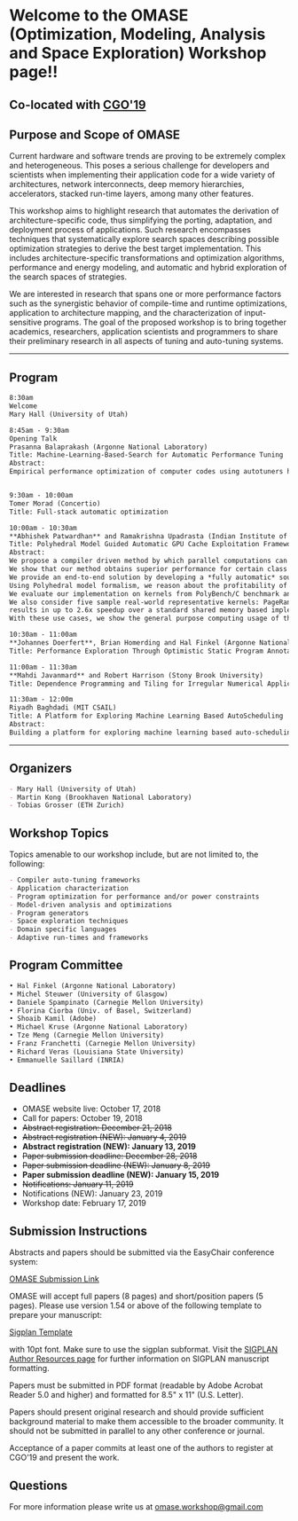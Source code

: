 # **Welcome to the OMASE (Optimization, Modeling, Analysis and Space Exploration) Workshop page!!**

## Co-located with [CGO'19](http://cgo.org/cgo2019/)

## Purpose and Scope of OMASE

Current hardware and software trends are proving to be extremely complex and heterogeneous. This poses a serious challenge for developers and scientists when implementing their application code for a wide variety of architectures, network interconnects, deep memory hierarchies, accelerators, stacked run-time layers, among many other features.

This workshop aims to highlight research that automates the derivation of architecture-specific code, thus simplifying the porting, adaptation, and deployment process of applications. Such research encompasses techniques that systematically explore search spaces describing possible optimization strategies to derive the best target implementation. This includes architecture-specific transformations and optimization algorithms, performance and energy modeling, and automatic and hybrid exploration of the search spaces of strategies. 

We are interested in research that spans one or more performance factors such as the synergistic behavior of compile-time and runtime optimizations, application to architecture mapping, and the characterization of input-sensitive programs. The goal of the proposed workshop is to bring together academics, researchers, application scientists and programmers to share their preliminary research in all aspects of tuning and auto-tuning systems. 

---
## Program
```markdown
8:30am
Welcome 
Mary Hall (University of Utah)

8:45am - 9:30am
Opening Talk
Prasanna Balaprakash (Argonne National Laboratory)
Title: Machine-Learning-Based-Search for Automatic Performance Tuning
Abstract:
Empirical performance optimization of computer codes using autotuners has received significant attention in recent years. Given the increased complexity of computer architectures and scientific codes, evaluating all possible code variants is prohibitively expensive for all but the simplest kernels. One way for autotuners to overcome this hurdle is through use of a search algorithm that finds high-performing code variants while examining relatively few variants. In this talk we will discuss the search problem in autotuning from a mathematical optimization perspective. Then, we will describe machine-learning-based search method for autotuning that consists of sampling a small number of input parameter configurations and progressively fitting a surrogate model over the input-output space until exhausting the user-defined maximum number of evaluations.


9:30am - 10:00am
Tomer Morad (Concertio)
Title: Full-stack automatic optimization

10:00am - 10:30am
**Abhishek Patwardhan** and Ramakrishna Upadrasta (Indian Institute of Technology, Hyderabad, India)
Title: Polyhedral Model Guided Automatic GPU Cache Exploitation Framework
Abstract:
We propose a compiler driven method by which parallel computations can be accelerated on GPUs by exploiting the various special varieties of caches (texture, surface and constant for NVIDIA GPUs). 
We show that our method obtains superior performance for certain class of computations when compared with earlier methods that use on-chip shared memory. 
We provide an end-to-end solution by developing a *fully automatic* sound, static framework within a state-of-art source-to-source Polyhedral compiler (PPCG) to exploit these varieties of GPU caches. 
Using Polyhedral model formalism, we reason about the profitability of using each of the particular variety of GPU caches. 
We evaluate our implementation on kernels from PolyBench/C benchmark and report up *to 1.5x* speedups over the existing (default) memory mapping strategy used by PPCG compiler. 
We also consider five sample real-world representative kernels: PageRank, DNN layers (RNN and LSTM), various solvers (Poisson and DWE-FDTD stencil) and show that using the special GPU caches in these programs 
results in up to 2.6x speedup over a standard shared memory based implementation. 
With these use cases, we show the general purpose computing usage of these special GPU caches that were originally designed for image processing applications. With increasing interest in mapping general purpose algorithms on GPUs, we believe that our contribution is towards automatic exploitation of GPU cache/memory hierarchy.

10:30am - 11:00am
**Johannes Doerfert**, Brian Homerding and Hal Finkel (Argonne National Laboratory)
Title: Performance Exploration Through Optimistic Static Program Annotations

11:00am - 11:30am
**Mahdi Javanmard** and Robert Harrison (Stony Brook University)
Title: Dependence Programming and Tiling for Irregular Numerical Applications

11:30am - 12:00m
Riyadh Baghdadi (MIT CSAIL)
Title: A Platform for Exploring Machine Learning Based AutoScheduling
Abstract:
Building a platform for exploring machine learning based auto-scheduling requires many steps. The first step is to build a compiler that has an API that exposes scheduling decisions. In this presentation, we present [Tiramisu](http://tiramisu-compiler.org/). A polyhedral compiler that exposes an API allowing users to control scheduling decisions.  Tiramisu provides a simple C++ API for expressing algorithms (Tiramisu expressions) and controlling scheduling decisions. Tiramisu can be used in areas such as linear and tensor algebra, deep learning, image processing, stencil computations and machine learning.  Currently it targets multicore X86 CPUs, Nvidia GPUs, Xilinx FPGAs (Vivado HLS) and distributed machines (using MPI).

```
---

## Organizers

```markdown
- Mary Hall (University of Utah)
- Martin Kong (Brookhaven National Laboratory)
- Tobias Grosser (ETH Zurich)
```

## Workshop Topics

Topics amenable to our workshop include, but are not limited to, the following:

```markdown
- Compiler auto-tuning frameworks
- Application characterization
- Program optimization for performance and/or power constraints 
- Model-driven analysis and optimizations
- Program generators
- Space exploration techniques
- Domain specific languages
- Adaptive run-times and frameworks

```

## Program Committee

```markdown
• Hal Finkel (Argonne National Laboratory)
• Michel Steuwer (University of Glasgow)
• Daniele Spampinato (Carnegie Mellon University)
• Florina Ciorba (Univ. of Basel, Switzerland) 
• Shoaib Kamil (Adobe)
• Michael Kruse (Argonne National Laboratory) 
• Tze Meng (Carnegie Mellon University)
• Franz Franchetti (Carnegie Mellon University)
• Richard Veras (Louisiana State University)
• Emmanuelle Saillard (INRIA)
```


## Deadlines

- OMASE website live: October 17, 2018
- Call for papers: October 19, 2018
- ~~Abstract registration: December 21, 2018~~
- ~~Abstract registration (NEW): January 4, 2019~~
- **Abstract registration (NEW): January 13, 2019**
- ~~Paper submission deadline: December 28, 2018~~
- ~~Paper submission deadline (NEW): January 8, 2019~~
- **Paper submission deadline (NEW): January 15, 2019**
- ~~Notifications: January 11, 2019~~
- Notifications (NEW): January 23, 2019
- Workshop date: February 17, 2019

## Submission Instructions

Abstracts and papers should  be submitted via the EasyChair conference system:

[OMASE Submission Link](https://easychair.org/conferences/?conf=omase19)

OMASE will accept full papers (8 pages) and short/position papers (5 pages).
Please use version 1.54 or above of the following template to prepare your manuscript:

[Sigplan Template](https://www.acm.org/publications/proceedings-template)

with 10pt font. Make sure to use the sigplan subformat. Visit the 
[SIGPLAN Author Resources page](http://sigplan.org/Resources/Author/) 
for further information on SIGPLAN manuscript formatting.

Papers must be submitted in PDF format (readable by Adobe Acrobat
Reader 5.0 and higher) and formatted for 8.5" x 11" (U.S. Letter).

Papers should present original research and should provide sufficient
background material to make them accessible to the broader community. It
should not be submitted in parallel to any other conference or journal.

Acceptance of a paper commits at least one of the authors to register at
CGO'19 and present the work.

## Questions

For more information please write us at omase.workshop@gmail.com
